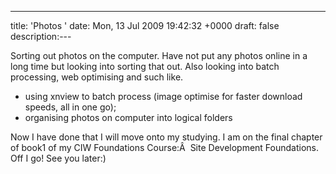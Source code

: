 ---
title: 'Photos '
date: Mon, 13 Jul 2009 19:42:32 +0000
draft: false
description:---

Sorting out photos on the computer. Have not put any photos online in a long time but looking into sorting that out. Also looking into batch processing, web optimising and such like.

*   using xnview to batch process (image optimise for faster download speeds, all in one go);
*   organising photos on computer into logical folders

Now I have done that I will move onto my studying. I am on the final chapter of book1 of my CIW Foundations Course:Â  Site Development Foundations. Off I go! See you later:)